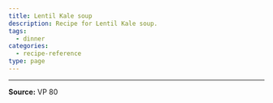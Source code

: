 ```yaml
---
title: Lentil Kale soup
description: Recipe for Lentil Kale soup.
tags:
  - dinner
categories:
  - recipe-reference
type: page
---
```


---

**Source:** VP 80